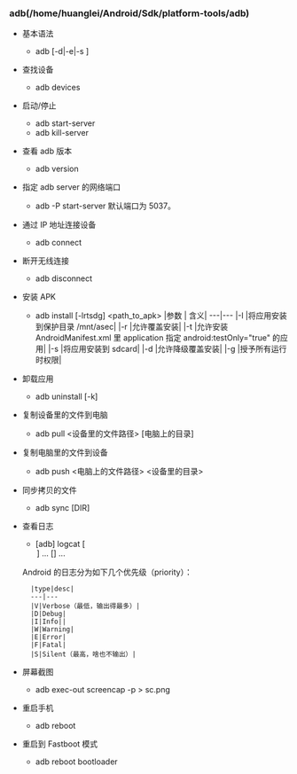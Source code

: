 ### adb(/home/huanglei/Android/Sdk/platform-tools/adb)
    
- 基本语法
    - adb [-d|-e|-s <serialNumber>] <command>
- 查找设备
    - adb devices
- 启动/停止
    - adb start-server
    - adb kill-server
- 查看 adb 版本
    - adb version
- 指定 adb server 的网络端口
    - adb -P <port> start-server 默认端口为 5037。
- 通过 IP 地址连接设备
    - adb connect <device-ip-address>
- 断开无线连接
    - adb disconnect <device-ip-address>
- 安装 APK
    - adb install [-lrtsdg] <path_to_apk>
      |参数 |	含义|
        ---|---
      |-l	|将应用安装到保护目录 /mnt/asec|
      |-r	|允许覆盖安装|
      |-t	|允许安装 AndroidManifest.xml 里 application 指定 android:testOnly="true" 的应用|
      |-s	|将应用安装到 sdcard|
      |-d	|允许降级覆盖安装|
      |-g	|授予所有运行时权限|
- 卸载应用
    - adb uninstall [-k] <packagename>
- 复制设备里的文件到电脑
    - adb pull <设备里的文件路径> [电脑上的目录] 
- 复制电脑里的文件到设备
    - adb push <电脑上的文件路径> <设备里的目录>
- 同步拷贝的文件
    - adb sync [DIR] 
- 查看日志
    - [adb] logcat [<option>] ... [<filter-spec>] ...
        
    Android 的日志分为如下几个优先级（priority）：

        |type|desc|
        ---|---
        |V|Verbose（最低，输出得最多）|
        |D|Debug|
        |I|Info||
        |W|Warning|
        |E|Error|
        |F|Fatal|
        |S|Silent（最高，啥也不输出）|
- 屏幕截图
    - adb exec-out screencap -p > sc.png
- 重启手机
    - adb reboot
- 重启到 Fastboot 模式
    - adb reboot bootloader
